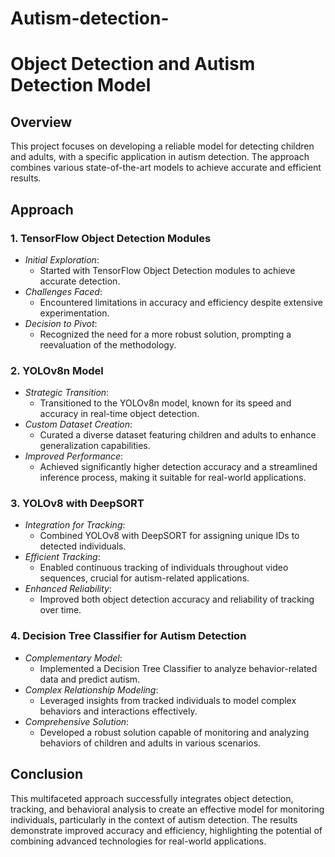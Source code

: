 # Autism-detection-

# Object Detection and Autism Detection Model

## Overview
This project focuses on developing a reliable model for detecting children and adults, with a specific application in autism detection. The approach combines various state-of-the-art models to achieve accurate and efficient results.

## Approach

### 1. TensorFlow Object Detection Modules
- *Initial Exploration*: 
  - Started with TensorFlow Object Detection modules to achieve accurate detection.
- *Challenges Faced*: 
  - Encountered limitations in accuracy and efficiency despite extensive experimentation.
- *Decision to Pivot*: 
  - Recognized the need for a more robust solution, prompting a reevaluation of the methodology.

### 2. YOLOv8n Model
- *Strategic Transition*: 
  - Transitioned to the YOLOv8n model, known for its speed and accuracy in real-time object detection.
- *Custom Dataset Creation*: 
  - Curated a diverse dataset featuring children and adults to enhance generalization capabilities.
- *Improved Performance*: 
  - Achieved significantly higher detection accuracy and a streamlined inference process, making it suitable for real-world applications.

### 3. YOLOv8 with DeepSORT
- *Integration for Tracking*: 
  - Combined YOLOv8 with DeepSORT for assigning unique IDs to detected individuals.
- *Efficient Tracking*: 
  - Enabled continuous tracking of individuals throughout video sequences, crucial for autism-related applications.
- *Enhanced Reliability*: 
  - Improved both object detection accuracy and reliability of tracking over time.

### 4. Decision Tree Classifier for Autism Detection
- *Complementary Model*: 
  - Implemented a Decision Tree Classifier to analyze behavior-related data and predict autism.
- *Complex Relationship Modeling*: 
  - Leveraged insights from tracked individuals to model complex behaviors and interactions effectively.
- *Comprehensive Solution*: 
  - Developed a robust solution capable of monitoring and analyzing behaviors of children and adults in various scenarios.

## Conclusion
This multifaceted approach successfully integrates object detection, tracking, and behavioral analysis to create an effective model for monitoring individuals, particularly in the context of autism detection. The results demonstrate improved accuracy and efficiency, highlighting the potential of combining advanced technologies for real-world applications.
